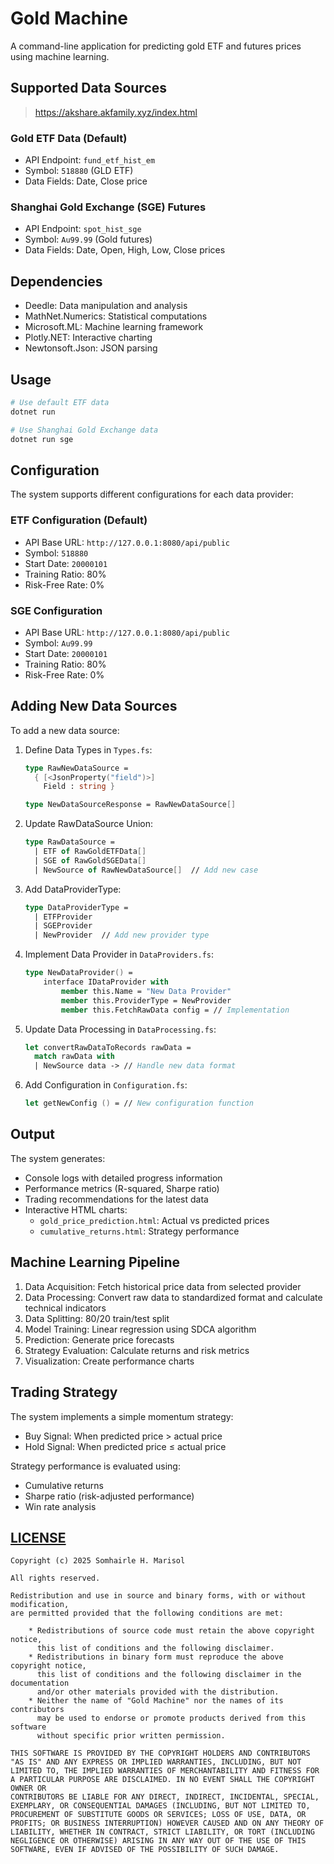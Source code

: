 # Gold Machine

A command-line application for predicting gold ETF and futures prices using machine learning.

## Supported Data Sources
> https://akshare.akfamily.xyz/index.html

### Gold ETF Data (Default)
- API Endpoint: `fund_etf_hist_em`
- Symbol: `518880` (GLD ETF)
- Data Fields: Date, Close price

### Shanghai Gold Exchange (SGE) Futures
- API Endpoint: `spot_hist_sge`
- Symbol: `Au99.99` (Gold futures)
- Data Fields: Date, Open, High, Low, Close prices

## Dependencies

- Deedle: Data manipulation and analysis
- MathNet.Numerics: Statistical computations
- Microsoft.ML: Machine learning framework
- Plotly.NET: Interactive charting
- Newtonsoft.Json: JSON parsing

## Usage

```bash
# Use default ETF data
dotnet run

# Use Shanghai Gold Exchange data
dotnet run sge
```

## Configuration

The system supports different configurations for each data provider:

### ETF Configuration (Default)
- API Base URL: `http://127.0.0.1:8080/api/public`
- Symbol: `518880`
- Start Date: `20000101`
- Training Ratio: 80%
- Risk-Free Rate: 0%

### SGE Configuration
- API Base URL: `http://127.0.0.1:8080/api/public`
- Symbol: `Au99.99`
- Start Date: `20000101`
- Training Ratio: 80%
- Risk-Free Rate: 0%

## Adding New Data Sources

To add a new data source:

1. Define Data Types in `Types.fs`:
   ```fsharp
   type RawNewDataSource =
     { [<JsonProperty("field")>]
       Field : string }

   type NewDataSourceResponse = RawNewDataSource[]
   ```

2. Update RawDataSource Union:
   ```fsharp
   type RawDataSource =
     | ETF of RawGoldETFData[]
     | SGE of RawGoldSGEData[]
     | NewSource of RawNewDataSource[]  // Add new case
   ```

3. Add DataProviderType:
   ```fsharp
   type DataProviderType =
     | ETFProvider
     | SGEProvider
     | NewProvider  // Add new provider type
   ```

4. Implement Data Provider in `DataProviders.fs`:
   ```fsharp
   type NewDataProvider() =
       interface IDataProvider with
           member this.Name = "New Data Provider"
           member this.ProviderType = NewProvider
           member this.FetchRawData config = // Implementation
   ```

5. Update Data Processing in `DataProcessing.fs`:
   ```fsharp
   let convertRawDataToRecords rawData =
     match rawData with
     | NewSource data -> // Handle new data format
   ```

6. Add Configuration in `Configuration.fs`:
   ```fsharp
   let getNewConfig () = // New configuration function
   ```

## Output

The system generates:
- Console logs with detailed progress information
- Performance metrics (R-squared, Sharpe ratio)
- Trading recommendations for the latest data
- Interactive HTML charts:
  - `gold_price_prediction.html`: Actual vs predicted prices
  - `cumulative_returns.html`: Strategy performance

## Machine Learning Pipeline

1. Data Acquisition: Fetch historical price data from selected provider
2. Data Processing: Convert raw data to standardized format and calculate technical indicators
3. Data Splitting: 80/20 train/test split
4. Model Training: Linear regression using SDCA algorithm
5. Prediction: Generate price forecasts
6. Strategy Evaluation: Calculate returns and risk metrics
7. Visualization: Create performance charts

## Trading Strategy

The system implements a simple momentum strategy:
- Buy Signal: When predicted price > actual price
- Hold Signal: When predicted price ≤ actual price

Strategy performance is evaluated using:
- Cumulative returns
- Sharpe ratio (risk-adjusted performance)
- Win rate analysis


## [LICENSE](./LICENSE)

```
Copyright (c) 2025 Somhairle H. Marisol

All rights reserved.

Redistribution and use in source and binary forms, with or without modification,
are permitted provided that the following conditions are met:

    * Redistributions of source code must retain the above copyright notice,
      this list of conditions and the following disclaimer.
    * Redistributions in binary form must reproduce the above copyright notice,
      this list of conditions and the following disclaimer in the documentation
      and/or other materials provided with the distribution.
    * Neither the name of "Gold Machine" nor the names of its contributors
      may be used to endorse or promote products derived from this software
      without specific prior written permission.

THIS SOFTWARE IS PROVIDED BY THE COPYRIGHT HOLDERS AND CONTRIBUTORS
"AS IS" AND ANY EXPRESS OR IMPLIED WARRANTIES, INCLUDING, BUT NOT
LIMITED TO, THE IMPLIED WARRANTIES OF MERCHANTABILITY AND FITNESS FOR
A PARTICULAR PURPOSE ARE DISCLAIMED. IN NO EVENT SHALL THE COPYRIGHT OWNER OR
CONTRIBUTORS BE LIABLE FOR ANY DIRECT, INDIRECT, INCIDENTAL, SPECIAL,
EXEMPLARY, OR CONSEQUENTIAL DAMAGES (INCLUDING, BUT NOT LIMITED TO,
PROCUREMENT OF SUBSTITUTE GOODS OR SERVICES; LOSS OF USE, DATA, OR
PROFITS; OR BUSINESS INTERRUPTION) HOWEVER CAUSED AND ON ANY THEORY OF
LIABILITY, WHETHER IN CONTRACT, STRICT LIABILITY, OR TORT (INCLUDING
NEGLIGENCE OR OTHERWISE) ARISING IN ANY WAY OUT OF THE USE OF THIS
SOFTWARE, EVEN IF ADVISED OF THE POSSIBILITY OF SUCH DAMAGE.
```
